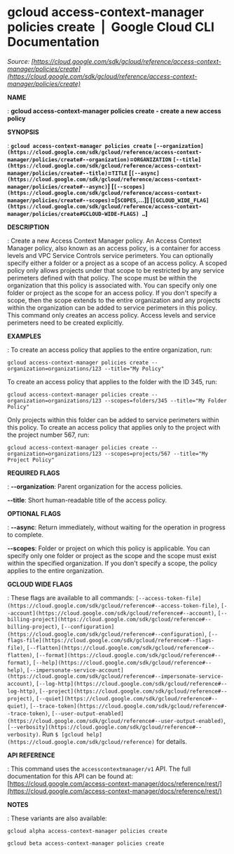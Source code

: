 # gcloud access-context-manager policies create  |  Google Cloud CLI Documentation

*Source: [https://cloud.google.com/sdk/gcloud/reference/access-context-manager/policies/create](https://cloud.google.com/sdk/gcloud/reference/access-context-manager/policies/create)*

**NAME**

: **gcloud access-context-manager policies create - create a new access policy**

**SYNOPSIS**

: **`gcloud access-context-manager policies create` `[--organization](https://cloud.google.com/sdk/gcloud/reference/access-context-manager/policies/create#--organization)`=`ORGANIZATION` `[--title](https://cloud.google.com/sdk/gcloud/reference/access-context-manager/policies/create#--title)`=`TITLE` [`[--async](https://cloud.google.com/sdk/gcloud/reference/access-context-manager/policies/create#--async)`] [`[--scopes](https://cloud.google.com/sdk/gcloud/reference/access-context-manager/policies/create#--scopes)`=[`SCOPES`,…]] [`[GCLOUD_WIDE_FLAG](https://cloud.google.com/sdk/gcloud/reference/access-context-manager/policies/create#GCLOUD-WIDE-FLAGS) …`]**

**DESCRIPTION**

: Create a new Access Context Manager policy. An Access Context Manager policy,
also known as an access policy, is a container for access levels and VPC Service
Controls service perimeters.
You can optionally specify either a folder or a project as a scope of an access
policy. A scoped policy only allows projects under that scope to be restricted
by any service perimeters defined with that policy. The scope must be within the
organization that this policy is associated with. You can specify only one
folder or project as the scope for an access policy. If you don't specify a
scope, then the scope extends to the entire organization and any projects within
the organization can be added to service perimeters in this policy.
This command only creates an access policy. Access levels and service perimeters
need to be created explicitly.

**EXAMPLES**

: To create an access policy that applies to the entire organization, run:

```
gcloud access-context-manager policies create --organization=organizations/123 --title="My Policy"
```

To create an access policy that applies to the folder with the ID 345, run:

```
gcloud access-context-manager policies create --organization=organizations/123 --scopes=folders/345 --title="My Folder Policy"
```

Only projects within this folder can be added to service perimeters within this
policy.
To create an access policy that applies only to the project with the project
number 567, run:

```
gcloud access-context-manager policies create --organization=organizations/123 --scopes=projects/567 --title="My Project Policy"
```

**REQUIRED FLAGS**

: **--organization**:
Parent organization for the access policies.

**--title**:
Short human-readable title of the access policy.

**OPTIONAL FLAGS**

: **--async**:
Return immediately, without waiting for the operation in progress to complete.

**--scopes**:
Folder or project on which this policy is applicable. You can specify only one
folder or project as the scope and the scope must exist within the specified
organization. If you don't specify a scope, the policy applies to the entire
organization.

**GCLOUD WIDE FLAGS**

: These flags are available to all commands: `[--access-token-file](https://cloud.google.com/sdk/gcloud/reference#--access-token-file)`,
`[--account](https://cloud.google.com/sdk/gcloud/reference#--account)`, `[--billing-project](https://cloud.google.com/sdk/gcloud/reference#--billing-project)`,
`[--configuration](https://cloud.google.com/sdk/gcloud/reference#--configuration)`,
`[--flags-file](https://cloud.google.com/sdk/gcloud/reference#--flags-file)`,
`[--flatten](https://cloud.google.com/sdk/gcloud/reference#--flatten)`, `[--format](https://cloud.google.com/sdk/gcloud/reference#--format)`, `[--help](https://cloud.google.com/sdk/gcloud/reference#--help)`, `[--impersonate-service-account](https://cloud.google.com/sdk/gcloud/reference#--impersonate-service-account)`,
`[--log-http](https://cloud.google.com/sdk/gcloud/reference#--log-http)`,
`[--project](https://cloud.google.com/sdk/gcloud/reference#--project)`, `[--quiet](https://cloud.google.com/sdk/gcloud/reference#--quiet)`, `[--trace-token](https://cloud.google.com/sdk/gcloud/reference#--trace-token)`, `[--user-output-enabled](https://cloud.google.com/sdk/gcloud/reference#--user-output-enabled)`,
`[--verbosity](https://cloud.google.com/sdk/gcloud/reference#--verbosity)`.
Run `$ [gcloud help](https://cloud.google.com/sdk/gcloud/reference)` for details.

**API REFERENCE**

: This command uses the `accesscontextmanager/v1` API. The full
documentation for this API can be found at: [https://cloud.google.com/access-context-manager/docs/reference/rest/](https://cloud.google.com/access-context-manager/docs/reference/rest/)

**NOTES**

: These variants are also available:

```
gcloud alpha access-context-manager policies create
```

```
gcloud beta access-context-manager policies create
```